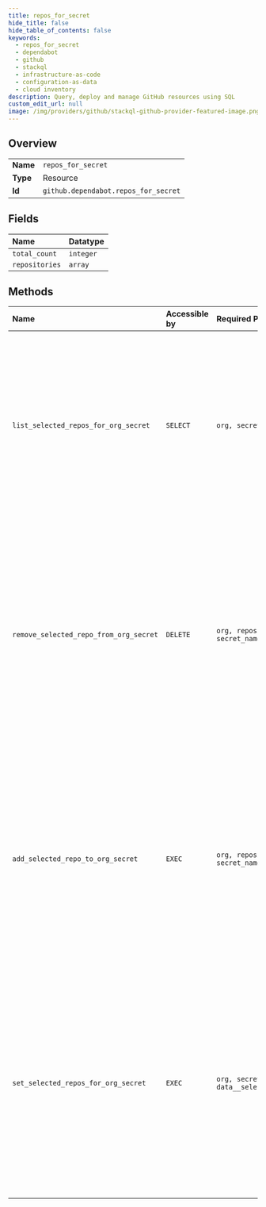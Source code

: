 ```yaml
---
title: repos_for_secret
hide_title: false
hide_table_of_contents: false
keywords:
  - repos_for_secret
  - dependabot
  - github    
  - stackql
  - infrastructure-as-code
  - configuration-as-data
  - cloud inventory
description: Query, deploy and manage GitHub resources using SQL
custom_edit_url: null
image: /img/providers/github/stackql-github-provider-featured-image.png
---
```

  
    

## Overview
<table><tbody>
<tr><td><b>Name</b></td><td><code>repos_for_secret</code></td></tr>
<tr><td><b>Type</b></td><td>Resource</td></tr>
<tr><td><b>Id</b></td><td><code>github.dependabot.repos_for_secret</code></td></tr>
</tbody></table>

## Fields
| Name | Datatype |
|:-----|:---------|
| `total_count` | `integer` |
| `repositories` | `array` |
## Methods
| Name | Accessible by | Required Params | Description |
|:-----|:--------------|:----------------|:------------|
| `list_selected_repos_for_org_secret` | `SELECT` | `org, secret_name` | Lists all repositories that have been selected when the `visibility` for repository access to a secret is set to `selected`. You must authenticate using an access token with the `admin:org` scope to use this endpoint. GitHub Apps must have the `dependabot_secrets` organization permission to use this endpoint. |
| `remove_selected_repo_from_org_secret` | `DELETE` | `org, repository_id, secret_name` | Removes a repository from an organization secret when the `visibility` for repository access is set to `selected`. The visibility is set when you [Create or update an organization secret](https://docs.github.com/rest/dependabot/secrets#create-or-update-an-organization-secret). You must authenticate using an access token with the `admin:org` scope to use this endpoint. GitHub Apps must have the `dependabot_secrets` organization permission to use this endpoint. |
| `add_selected_repo_to_org_secret` | `EXEC` | `org, repository_id, secret_name` | Adds a repository to an organization secret when the `visibility` for repository access is set to `selected`. The visibility is set when you [Create or update an organization secret](https://docs.github.com/rest/dependabot/secrets#create-or-update-an-organization-secret). You must authenticate using an access token with the `admin:org` scope to use this endpoint. GitHub Apps must have the `dependabot_secrets` organization permission to use this endpoint. |
| `set_selected_repos_for_org_secret` | `EXEC` | `org, secret_name, data__selected_repository_ids` | Replaces all repositories for an organization secret when the `visibility` for repository access is set to `selected`. The visibility is set when you [Create or update an organization secret](https://docs.github.com/rest/dependabot/secrets#create-or-update-an-organization-secret). You must authenticate using an access token with the `admin:org` scope to use this endpoint. GitHub Apps must have the `dependabot_secrets` organization permission to use this endpoint. |
